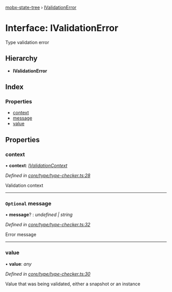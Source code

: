 [mobx-state-tree](../README.md) › [IValidationError](ivalidationerror.md)

# Interface: IValidationError

Type validation error

## Hierarchy

* **IValidationError**

## Index

### Properties

* [context](ivalidationerror.md#context)
* [message](ivalidationerror.md#optional-message)
* [value](ivalidationerror.md#value)

## Properties

###  context

• **context**: *[IValidationContext](../README.md#ivalidationcontext)*

*Defined in [core/type/type-checker.ts:28](https://github.com/mobxjs/mobx-state-tree/blob/6b966be0/packages/mobx-state-tree/src/core/type/type-checker.ts#L28)*

Validation context

___

### `Optional` message

• **message**? : *undefined | string*

*Defined in [core/type/type-checker.ts:32](https://github.com/mobxjs/mobx-state-tree/blob/6b966be0/packages/mobx-state-tree/src/core/type/type-checker.ts#L32)*

Error message

___

###  value

• **value**: *any*

*Defined in [core/type/type-checker.ts:30](https://github.com/mobxjs/mobx-state-tree/blob/6b966be0/packages/mobx-state-tree/src/core/type/type-checker.ts#L30)*

Value that was being validated, either a snapshot or an instance
